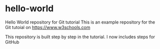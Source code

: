 # hello-world
Hello World repository for Git tutorial
This is an example repository for the Git tutoial on https://www.w3schools.com

This repository is built step by step in the tutorial.
I now includes steps for GitHub
